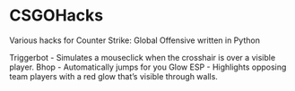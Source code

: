 # CSGOHacks
Various hacks for Counter Strike: Global Offensive written in Python

Triggerbot - Simulates a mouseclick when the crosshair is over a visible player.
Bhop - Automatically jumps for you
Glow ESP - Highlights opposing team players with a red glow that’s visible through walls.
